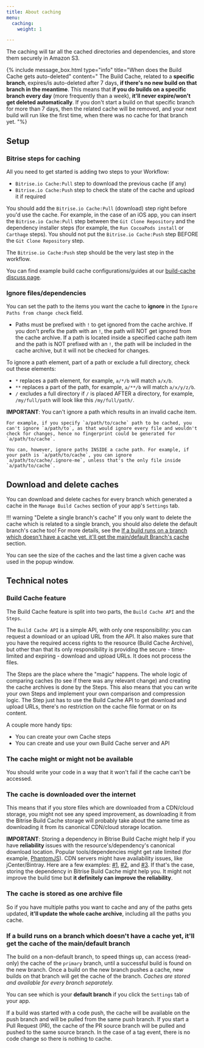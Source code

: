 ```yaml
---
title: About caching
menu:
  caching:
    weight: 1

---
```

The caching will tar all the cached directories and dependencies, and store them securely in Amazon S3.

{% include message_box.html type="info" title="When does the Build Cache gets auto-deleted" content=" The Build Cache, related to a **specific branch**, expires/is auto-deleted after 7 days, **if there's no new build on that branch in the meantime**. This means that **if you do builds on a specific branch every day** (more frequently than a week), **it'll never expire/won't get deleted automatically**. If you don't start a build on that specific branch for more than 7 days, then the related cache will be removed, and your next build will run like the first time, when there was no cache for that branch yet.
"%}

## Setup

### Bitrise steps for caching

All you need to get started is adding two steps to your Workflow:

* `Bitrise.io Cache:Pull` step to download the previous cache (if any)
* `Bitrise.io Cache:Push` step to check the state of the cache and upload it if required

You should add the `Bitrise.io Cache:Pull` (download) step right before you'd use the cache.
For example, in the case of an iOS app, you can insert the `Bitrise.io Cache:Pull` step between the `Git Clone Repository` and the dependency installer steps (for example, the `Run CocoaPods install` or `Carthage` steps). You should not put the `Bitrise.io Cache:Push` step BEFORE the `Git Clone Repository` step.

The `Bitrise.io Cache:Push` step should be the very last step in the workflow.

You can find example build cache configurations/guides at our [build-cache discuss page](https://discuss.bitrise.io/tags/build-cache).

### Ignore files/dependencies

You can set the path to the items you want the cache to **ignore** in the `Ignore Paths from change check` field.

* Paths must be prefixed with `!` to get ignored from the cache archive. If you don't prefix the path with an `!`, the path will NOT get ignored from the cache archive.
  If a path is located inside a specified cache path item and the path is NOT prefixed with an `!`, the path will be included in the cache archive, but it will not be checked for changes.

To ignore a path element, part of a path or exclude a full directory, check out these elements:

* `*` replaces a path element, for example, `a/*/b` will match `a/x/b`.
* `**` replaces a part of the path, for example, `a/**/b` will match `a/x/y/z/b`.
* `/` excludes a full directory if `/` is placed AFTER a directory, for example, `/my/full/path` will look like this `/my/full/path/`.

**IMPORTANT**: You can't ignore a path which results in an invalid cache item.

    For example, if you specify `a/path/to/cache` path to be cached, you can't ignore `a/path/to`, as that would ignore every file and wouldn't check for changes, hence no fingerprint could be generated for `a/path/to/cache`.
    
    You can, however, ignore paths INSIDE a cache path. For example, if your path is `a/path/to/cache`, you can ignore `a/path/to/cache/.ignore-me`, unless that's the only file inside `a/path/to/cache`.

## Download and delete caches

You can download and delete caches for every branch which generated a cache in the `Manage Build Caches` section of your app's `Settings` tab.

!!! warning "Delete a single branch's cache"
If you only want to delete the cache which is related to a single branch,
you should also delete the default branch's cache too!
For more details, see the
[If a build runs on a branch which doesn't have a cache yet, it'll get the main/default Branch's cache](#if-a-build-runs-on-a-branch-which-doesnt-have-a-cache-yet-itll-get-the-maindefault-branchs-cache)
section.

You can see the size of the caches and the last time a given cache was used in the popup window.

## Technical notes

### Build Cache feature

The Build Cache feature is split into two parts, the `Build Cache API` and the `Steps`.

The `Build Cache API` is a simple API, with only one responsibility: you can request a download or an upload URL from the API.
It also makes sure that you have the required access rights to the resource (Build Cache Archive), but other than that its only responsibility is providing the secure - time-limited and expiring - download and upload URLs.
It does not process the files.

The Steps are the place where the "magic" happens.
The whole logic of comparing caches (to see if there was any relevant change) and creating the cache archives is done by the Steps.
This also means that you can write your own Steps and implement your own comparison and compression logic.
The Step just has to use the Build Cache API to get download and upload URLs, there's no restriction on the cache file format or on its content.

A couple more handy tips:

* You can create your own Cache steps
* You can create and use your own Build Cache server and API

### The cache might or might not be available

You should write your code in a way that it won't fail if the cache can't be accessed.

### The cache is downloaded over the internet

This means that if you store files which are downloaded from a CDN/cloud storage, you might not see
any speed improvement, as downloading it from the Bitrise Build Cache storage will probably take about the same time as downloading it from its canonical CDN/cloud storage location.

**IMPORTANT**: Storing a dependency in Bitrise Build Cache might help if you have **reliability** issues with the resource's/dependency's canonical download location. Popular tools/dependencies might get rate limited (for example, [PhantomJS](https://github.com/Medium/phantomjs/issues/501)). CDN servers might have availability issues, like jCenter/Bintray. Here are a few examples: [#1](http://status.bitrise.io/incidents/gcx1qn5lj7yt), [#2](http://status.bitrise.io/incidents/3ztgwxvwq7rm), and [#3](http://status.bitrise.io/incidents/dqpby9m1n274).
If that's the case, storing the dependency in Bitrise Build Cache might help you. It might not improve the build time but **it definitely can improve the reliability**.

### The cache is stored as one archive file

So if you have multiple paths you want to cache and any of the paths gets updated, **it'll update the whole cache archive**, including all the paths you cache.

### If a build runs on a branch which doesn't have a cache yet, it'll get the cache of the main/default branch

The build on a non-default branch, to speed things up, can access (read-only) the cache of the `primary` branch, until a successful build is found on the new branch. Once a build on the new branch pushes a cache, new builds on that branch will get the cache of the branch. _Caches are stored and available for every branch separately._

You can see which is your **default branch** if you click the `Settings` tab of your app.

If a build was started with a code push, the cache will be available on the push branch and will be pulled from the same push branch. If you start a Pull Request (PR), the cache of the PR source branch will be pulled and pushed to the same source branch. In the case of a tag event, there is no code change so there is nothing to cache.